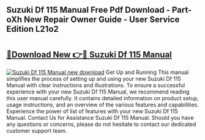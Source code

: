 ## Suzuki Df 115 Manual Free Pdf Download - Part-oXh New Repair Owner Guide - User Service Edition L21o2

# <h2><a href="http://bc6724.oget.top/?id=Suzuki+Df+115+Manual">🔗Download New 👉🔴 Suzuki Df 115 Manual</a></h2>

[![Suzuki Df 115 Manual new download](https://i.imgur.com/5g1atiW.png)](http://bc6724.oget.top/?id=Suzuki+Df+115+Manual)
Get Up and Running This manual simplifies the process of setting up and using your new Suzuki Df 115 Manual with clear instructions and illustrations. To ensure a successful experience with your new Suzuki Df 115 Manual, we recommend reading this user manual carefully. It contains detailed information on product setup, usage instructions, and an overview of the various features and capabilities. Experience the power of list of features with your new Suzuki Df 115 Manual. Contact Us for Assistance Suzuki Df 115 Manual. Should you have any questions or concerns, please do not hesitate to contact our dedicated customer support team.
